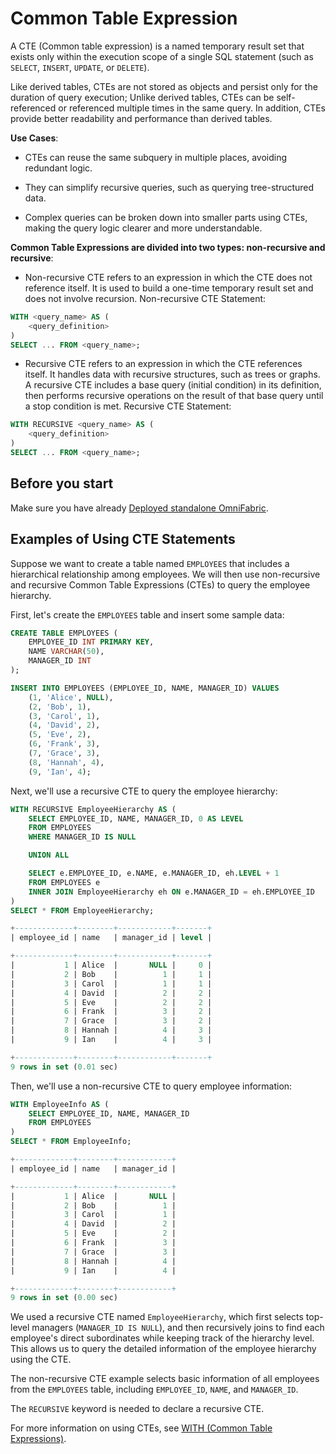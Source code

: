 # Common Table Expression

A CTE (Common table expression) is a named temporary result set that exists only within the execution scope of a single SQL statement (such as `SELECT`, `INSERT`, `UPDATE`, or `DELETE`).

Like derived tables, CTEs are not stored as objects and persist only for the duration of query execution; Unlike derived tables, CTEs can be self-referenced or referenced multiple times in the same query. In addition, CTEs provide better readability and performance than derived tables.

**Use Cases**:

- CTEs can reuse the same subquery in multiple places, avoiding redundant logic.

- They can simplify recursive queries, such as querying tree-structured data.

- Complex queries can be broken down into smaller parts using CTEs, making the query logic clearer and more understandable.

**Common Table Expressions are divided into two types: non-recursive and recursive**:

- Non-recursive CTE refers to an expression in which the CTE does not reference itself. It is used to build a one-time temporary result set and does not involve recursion. Non-recursive CTE Statement:

```sql
WITH <query_name> AS (
    <query_definition>
)
SELECT ... FROM <query_name>;
```

- Recursive CTE refers to an expression in which the CTE references itself. It handles data with recursive structures, such as trees or graphs. A recursive CTE includes a base query (initial condition) in its definition, then performs recursive operations on the result of that base query until a stop condition is met. Recursive CTE Statement:

```sql
WITH RECURSIVE <query_name> AS (
    <query_definition>
)
SELECT ... FROM <query_name>;
```

## Before you start

Make sure you have already [Deployed standalone OmniFabric](../../Get-Started/install-standalone-matrixone.md).

## Examples of Using CTE Statements

Suppose we want to create a table named `EMPLOYEES` that includes a hierarchical relationship among employees. We will then use non-recursive and recursive Common Table Expressions (CTEs) to query the employee hierarchy.

First, let's create the `EMPLOYEES` table and insert some sample data:

```sql
CREATE TABLE EMPLOYEES (
    EMPLOYEE_ID INT PRIMARY KEY,
    NAME VARCHAR(50),
    MANAGER_ID INT
);

INSERT INTO EMPLOYEES (EMPLOYEE_ID, NAME, MANAGER_ID) VALUES
    (1, 'Alice', NULL),
    (2, 'Bob', 1),
    (3, 'Carol', 1),
    (4, 'David', 2),
    (5, 'Eve', 2),
    (6, 'Frank', 3),
    (7, 'Grace', 3),
    (8, 'Hannah', 4),
    (9, 'Ian', 4);
```

Next, we'll use a recursive CTE to query the employee hierarchy:

```sql
WITH RECURSIVE EmployeeHierarchy AS (
    SELECT EMPLOYEE_ID, NAME, MANAGER_ID, 0 AS LEVEL
    FROM EMPLOYEES
    WHERE MANAGER_ID IS NULL

    UNION ALL

    SELECT e.EMPLOYEE_ID, e.NAME, e.MANAGER_ID, eh.LEVEL + 1
    FROM EMPLOYEES e
    INNER JOIN EmployeeHierarchy eh ON e.MANAGER_ID = eh.EMPLOYEE_ID
)
SELECT * FROM EmployeeHierarchy;

+-------------+--------+------------+-------+
| employee_id | name   | manager_id | level |

+-------------+--------+------------+-------+
|           1 | Alice  |       NULL |     0 |
|           2 | Bob    |          1 |     1 |
|           3 | Carol  |          1 |     1 |
|           4 | David  |          2 |     2 |
|           5 | Eve    |          2 |     2 |
|           6 | Frank  |          3 |     2 |
|           7 | Grace  |          3 |     2 |
|           8 | Hannah |          4 |     3 |
|           9 | Ian    |          4 |     3 |

+-------------+--------+------------+-------+
9 rows in set (0.01 sec)
```

Then, we'll use a non-recursive CTE to query employee information:

```sql
WITH EmployeeInfo AS (
    SELECT EMPLOYEE_ID, NAME, MANAGER_ID
    FROM EMPLOYEES
)
SELECT * FROM EmployeeInfo;

+-------------+--------+------------+
| employee_id | name   | manager_id |

+-------------+--------+------------+
|           1 | Alice  |       NULL |
|           2 | Bob    |          1 |
|           3 | Carol  |          1 |
|           4 | David  |          2 |
|           5 | Eve    |          2 |
|           6 | Frank  |          3 |
|           7 | Grace  |          3 |
|           8 | Hannah |          4 |
|           9 | Ian    |          4 |

+-------------+--------+------------+
9 rows in set (0.00 sec)
```

We used a recursive CTE named `EmployeeHierarchy`, which first selects top-level managers (`MANAGER_ID IS NULL`), and then recursively joins to find each employee's direct subordinates while keeping track of the hierarchy level. This allows us to query the detailed information of the employee hierarchy using the CTE.

The non-recursive CTE example selects basic information of all employees from the `EMPLOYEES` table, including `EMPLOYEE_ID`, `NAME`, and `MANAGER_ID`.

The `RECURSIVE` keyword is needed to declare a recursive CTE.

For more information on using CTEs, see [WITH (Common Table Expressions)](../../Reference/SQL-Reference/Data-Query-Language/with-cte.md).
